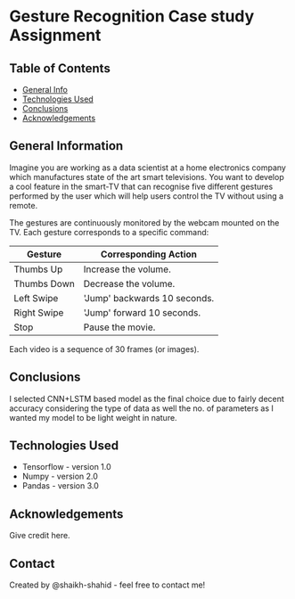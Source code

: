 # Gesture Recognition Case study Assignment

## Table of Contents
* [General Info](#general-information)
* [Technologies Used](#technologies-used)
* [Conclusions](#conclusions)
* [Acknowledgements](#acknowledgements)

<!-- You can include any other section that is pertinent to your problem -->

## General Information
Imagine you are working as a data scientist at a home electronics company which manufactures state of the art smart televisions. You want to develop a cool feature in the smart-TV that can recognise five different gestures performed by the user which will help users control the TV without using a remote.

The gestures are continuously monitored by the webcam mounted on the TV. Each gesture corresponds to a specific command:
 
| Gesture | Corresponding Action |
| --- | --- | 
| Thumbs Up | Increase the volume. |
| Thumbs Down | Decrease the volume. |
| Left Swipe | 'Jump' backwards 10 seconds. |
| Right Swipe | 'Jump' forward 10 seconds. |
| Stop | Pause the movie. |

Each video is a sequence of 30 frames (or images).

<!-- You don't have to answer all the questions - just the ones relevant to your project. -->

## Conclusions
I selected CNN+LSTM based model as the final choice due to fairly decent accuracy considering the type of data as well the no. of parameters as I wanted my model to be light weight in nature.

<!-- You don't have to answer all the questions - just the ones relevant to your project. -->


## Technologies Used
- Tensorflow - version 1.0
- Numpy - version 2.0
- Pandas - version 3.0

## Acknowledgements
Give credit here.

## Contact
Created by @shaikh-shahid - feel free to contact me!